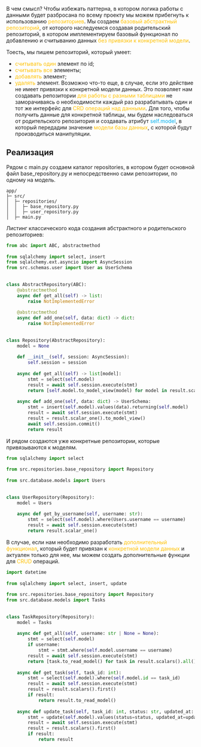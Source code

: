 В чем смысл? Чтобы избежать паттерна, в котором логика работы с данными будет разбросана по всему проекту мы можем прибегнуть к использованию <span style="color:#ffc000">репозиториев</span>.
Мы создаем <span style="color:#ffc000">базовый абстрактный репозиторий</span>, от которого наследуемся создавая родительский репозиторий, в котором имплементируем базовый функционал по добавлению и считыванию данных <span style="color:#ffc000">без привязки к конкретной модели</span>.

Тоесть, мы пишем репозиторий, который умеет:
- <span style="color:#ffc000">считывать</span> <span style="color:#ffc000">один</span> элемент по id;
- <span style="color:#ffc000">считывать</span> <span style="color:#ffc000">все</span> элементы;
- <span style="color:#ffc000">добавлять</span> элемент;
- <span style="color:#ffc000">удалять</span> элемент.
Возможно что-то еще, в случае, если это действие не имеет привязки к конкретной модели данных. Это позволяет нам создавать репозитории <span style="color:#ffc000">для работы с разными таблицами</span> не заморачиваясь о необходимости каждый раз разрабатывать один и тот же интерфейс для <span style="color:#ffc000">CRD операций над данными</span>.
Для того, чтобы получить данные для конкретной таблицы, мы будем наследоваться от родительского репозитория и создавать атрибут <span style="color:#00b0f0">self.model</span>, в который передадим значение <span style="color:#ffc000">модели базы данных</span>, с которой будут производиться манипуляции.

## Реализация
Рядом с main.py создаем каталог repositories, в котором будет основной файл base_repository.py и непосредственно сами репозитории, по одному на модель.
```
app/
├─ src/
│  ├─ repositories/
│  │  ├─ base_repository.py
│  │  ├─ user_repository.py
│  ├─ main.py
```

Листинг классического кода создания абстрактного и родительского репозиториев:
``` python
from abc import ABC, abstractmethod  
  
from sqlalchemy import select, insert  
from sqlalchemy.ext.asyncio import AsyncSession  
from src.schemas.user import User as UserSchema  
  
  
class AbstractRepository(ABC):  
    @abstractmethod  
    async def get_all(self) -> list:  
        raise NotImplementedError  
  
    @abstractmethod  
    async def add_one(self, data: dict) -> dict:  
        raise NotImplementedError  
  
  
class Repository(AbstractRepository):  
    model = None  
  
    def __init__(self, session: AsyncSession):  
        self.session = session  
  
    async def get_all(self) -> list[model]:  
        stmt = select(self.model)  
        result = await self.session.execute(stmt)  
        return [self.model.to_model_view(model) for model in result.scalars().all()]  
  
    async def add_one(self, data: dict) -> UserSchema:  
        stmt = insert(self.model).values(data).returning(self.model)  
        result = await self.session.execute(stmt)  
        result = result.scalar_one().to_model_view()  
        await self.session.commit()  
        return result
```

И рядом создаются уже конкретные репозитории, которые привязываются к моделям.
``` python
from sqlalchemy import select  
  
from src.repositories.base_repository import Repository  
  
from src.database.models import Users  
  
  
class UserRepository(Repository):  
    model = Users  
  
    async def get_by_username(self, username: str):  
        stmt = select(self.model).where(Users.username == username)  
        result = await self.session.execute(stmt)  
        return result.scalar_one()
```

В случае, если нам необходимо разработать <span style="color:#ffc000">дополнительный</span> <span style="color:#ffc000">функционал</span>, который будет привязан к <span style="color:#ffc000">конкретной</span> <span style="color:#ffc000">модели</span> <span style="color:#ffc000">данных</span> и актуален только для нее, мы можем создать дополнительные функции для <span style="color:#ffc000">CRUD</span> операций.

``` python
import datetime  
  
from sqlalchemy import select, insert, update  
  
from src.repositories.base_repository import Repository  
from src.database.models import Tasks  
  
  
class TaskRepository(Repository):  
    model = Tasks  
  
    async def get_all(self, username: str | None = None):  
        stmt = select(self.model)  
        if username:  
            stmt = stmt.where(self.model.username == username)  
        result = await self.session.execute(stmt)  
        return [task.to_read_model() for task in result.scalars().all()]  
  
    async def get_task(self, task_id: int):  
        stmt = select(self.model).where(self.model.id == task_id)  
        result = await self.session.execute(stmt)  
        result = result.scalars().first()  
        if result:  
            return result.to_read_model()  
  
    async def update_task(self, task_id: int, status: str, updated_at: datetime.datetime):  
        stmt = update(self.model).values(status=status, updated_at=updated_at).where(self.model.id == task_id).returning(self.model)  
        result = await self.session.execute(stmt)  
        result = result.scalars().first()  
        if result:  
            return result
```
